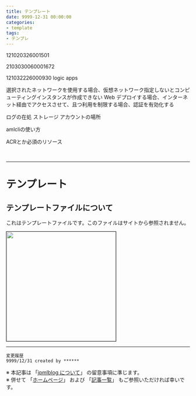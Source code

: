 ```yaml
---
title: テンプレート
date: 9999-12-31 00:00:00
categories:
- template
tags:
- テンプレ
---
```

121020326001501

2103030060001672

121032226000930 logic apps

選択されたネットワークを使用する場合、仮想ネットワーク指定しないとコンピューティングインスタンスが作成できない
Web デプロイする場合、インターネット経由でアクセスさせて、且つ利用を制限する場合、認証を有効化する

ログの在処
ストレージ アカウントの場所

amlcliの使い方

ACRとか必須のリソース

<!-- more -->
<br>

***
# テンプレート
## テンプレートファイルについて
これはテンプレートファイルです。このファイルはサイトから参照されません。

<img src="https://jpmlblog.github.io/images/template.png" width=300px align="left" border="1"><br clear="left">

***
`変更履歴`  
`9999/12/31 created by ******`

※ 本記事は 「[jpmlblog について](https://jpmlblog.github.io/blog/2020/01/01/about-jpmlblog/)」 の留意事項に準じます。  
※ 併せて 「[ホームページ](https://jpmlblog.github.io/blog/)」 および 「[記事一覧](https://jpmlblog.github.io/blog/archives/)」 もご参照いただければ幸いです。  